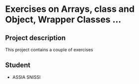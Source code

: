 # Exercises on Arrays, class and Object, Wrapper Classes ...

## Project description 

This project contains a couple of exercises 

## Student 

- ASSIA SNISSI
